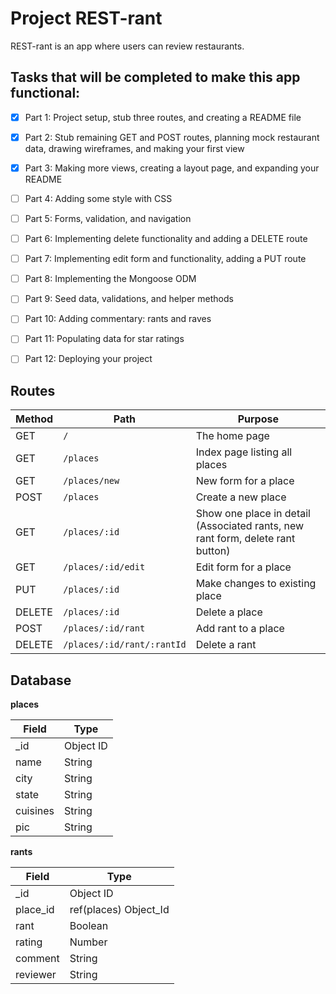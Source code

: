 # Project REST-rant

REST-rant is an app where users can review restaurants.

## Tasks that will be completed to make this app functional:

- [x] Part 1: Project setup, stub three routes, and creating a README file
- [x] Part 2: Stub remaining GET and POST routes, planning mock restaurant data, drawing wireframes, and making your first view
- [x] Part 3: Making more views, creating a layout page, and expanding your README
- [ ] Part 4: Adding some style with CSS
- [ ] Part 5: Forms, validation, and navigation
- [ ] Part 6: Implementing delete functionality and adding a DELETE route
- [ ] Part 7: Implementing edit form and functionality, adding a PUT route
- [ ] Part 8: Implementing the Mongoose ODM
- [ ] Part 9: Seed data, validations, and helper methods
- [ ] Part 10: Adding commentary: rants and raves
- [ ] Part 11: Populating data for star ratings
- [ ] Part 12: Deploying your project


## Routes

| Method | Path | Purpose |
| - | - | - |
| GET | `/` | The home page |
| GET | `/places` | Index page listing all places |
| GET | `/places/new` | New form for a place |
| POST | `/places` | Create a new place |
| GET | `/places/:id` | Show one place in detail (Associated rants, new rant form, delete rant button) |
| GET | `/places/:id/edit` | Edit form for a place |
| PUT | `/places/:id` | Make changes to existing place |
| DELETE | `/places/:id` | Delete a place |
| POST | `/places/:id/rant` | Add rant to a place |
| DELETE | `/places/:id/rant/:rantId` | Delete a rant |

## Database

**places** 

| Field | Type |
| ---------- | ------------ |
| _id | Object ID |
| name | String |
| city | String |
| state | String |
| cuisines | String |
| pic | String |

**rants**

| Field | Type |
| ---------- | ------------ |
| _id | Object ID |
| place_id | ref(places) Object_Id |
| rant | Boolean |
| rating | Number |
| comment | String |
| reviewer | String |
